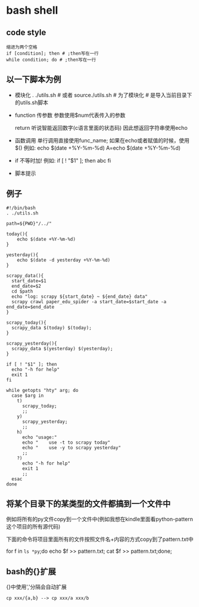 bash shell
===

code style
---
    缩进为两个空格
    if [condition]; then # ;then写在一行
    while condition; do # ;then写在一行

以一下脚本为例
---

* 模块化
    . ./utils.sh # 或者 source./utils.sh
                 # 为了模块化
                 # 是导入当前目录下的utils.sh脚本
* function
    传参数
        参数使用$num代表传入的参数

    return
        听说智能返回数字(c语言里面的状态码)
        因此想返回字符串使用echo

* 函数调用
    单行调用直接使用func_name;
    如果在echo或者赋值的时候，使用$()
    例如: echo $(date +%Y-%m-%d)
          A=echo $(date +%Y-%m-%d)

* if
    不等时加!
    例如:
        if [ ! "$1" ]; then
          abc
        fi

* 脚本提示

例子
---
    #!/bin/bash
    . ./utils.sh

    path=${PWD}"/../"

    today(){
        echo $(date +%Y-%m-%d)
    }

    yesterday(){
        echo $(date -d yesterday +%Y-%m-%d)
    }

    scrapy_data(){
      start_date=$1
      end_date=$2
      cd $path
      echo "log: scrapy ${start_date} ~ ${end_date} data"
      scrapy crawl paper_edu_spider -a start_date=$start_date -a end_date=$end_date
    }

    scrapy_today(){
      scrapy_data $(today) $(today);
    }

    scrapy_yesterday(){
      scrapy_data $(yesterday) $(yesterday);
    }

    if [ ! "$1" ]; then
      echo "-h for help"
      exit 1
    fi

    while getopts "hty" arg; do
      case $arg in
        t)
          scrapy_today;
          ;;
        y)
          scrapy_yesterday;
          ;;
        h)
          echo "usage:"
          echo "    use -t to scrapy today"
          echo "    use -y to scrapy yesterday"
          ;;
        ?)
          echo "-h for help"
          exit 1
          ;;
      esac
    done

将某个目录下的某类型的文件都搞到一个文件中
---

例如将所有的py文件copy到一个文件中(例如我想在kindle里面看python-pattern这个项目的所有源代码)

下面的命令将项目里面所有的文件按照文件名+内容的方式copy到了pattern.txt中

for f in `ls *py`;do echo $f >> pattern.txt; cat $f >> pattern.txt;done;


bash的{}扩展
---
{}中使用','分隔会自动扩展

    cp xxx/{a,b} --> cp xxx/a xxx/b
